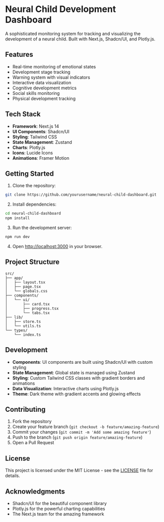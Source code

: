 # Neural Child Development Dashboard

A sophisticated monitoring system for tracking and visualizing the development of a neural child. Built with Next.js, Shadcn/UI, and Plotly.js.

## Features

- Real-time monitoring of emotional states
- Development stage tracking
- Warning system with visual indicators
- Interactive data visualization
- Cognitive development metrics
- Social skills monitoring
- Physical development tracking

## Tech Stack

- **Framework**: Next.js 14
- **UI Components**: Shadcn/UI
- **Styling**: Tailwind CSS
- **State Management**: Zustand
- **Charts**: Plotly.js
- **Icons**: Lucide Icons
- **Animations**: Framer Motion

## Getting Started

1. Clone the repository:
```bash
git clone https://github.com/yourusername/neural-child-dashboard.git
```

2. Install dependencies:
```bash
cd neural-child-dashboard
npm install
```

3. Run the development server:
```bash
npm run dev
```

4. Open [http://localhost:3000](http://localhost:3000) in your browser.

## Project Structure

```
src/
├── app/
│   ├── layout.tsx
│   ├── page.tsx
│   └── globals.css
├── components/
│   └── ui/
│       ├── card.tsx
│       ├── progress.tsx
│       └── tabs.tsx
├── lib/
│   ├── store.ts
│   └── utils.ts
└── types/
    └── index.ts
```

## Development

- **Components**: UI components are built using Shadcn/UI with custom styling
- **State Management**: Global state is managed using Zustand
- **Styling**: Custom Tailwind CSS classes with gradient borders and animations
- **Data Visualization**: Interactive charts using Plotly.js
- **Theme**: Dark theme with gradient accents and glowing effects

## Contributing

1. Fork the repository
2. Create your feature branch (`git checkout -b feature/amazing-feature`)
3. Commit your changes (`git commit -m 'Add some amazing feature'`)
4. Push to the branch (`git push origin feature/amazing-feature`)
5. Open a Pull Request

## License

This project is licensed under the MIT License - see the [LICENSE](LICENSE) file for details.

## Acknowledgments

- Shadcn/UI for the beautiful component library
- Plotly.js for the powerful charting capabilities
- The Next.js team for the amazing framework

